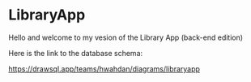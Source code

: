 # LibraryApp
Hello and welcome to my vesion of the Library App (back-end edition)

Here is the link to the database schema:

https://drawsql.app/teams/hwahdan/diagrams/libraryapp
